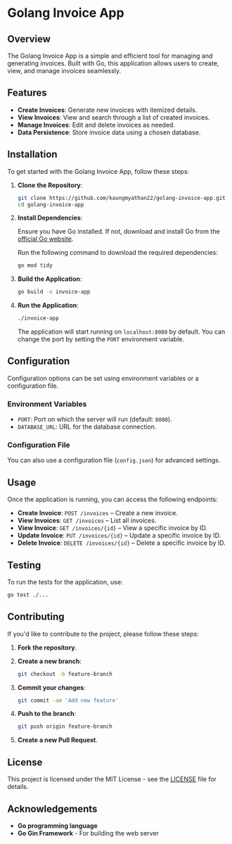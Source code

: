 # Golang Invoice App

## Overview

The Golang Invoice App is a simple and efficient tool for managing and generating invoices. Built with Go, this application allows users to create, view, and manage invoices seamlessly.

## Features

- **Create Invoices**: Generate new invoices with itemized details.
- **View Invoices**: View and search through a list of created invoices.
- **Manage Invoices**: Edit and delete invoices as needed.
- **Data Persistence**: Store invoice data using a chosen database.

## Installation

To get started with the Golang Invoice App, follow these steps:

1. **Clone the Repository**:

    ```bash
    git clone https://github.com/kaungmyathan22/golang-invoice-app.git
    cd golang-invoice-app
    ```

2. **Install Dependencies**:

    Ensure you have Go installed. If not, download and install Go from the [official Go website](https://golang.org/dl/).

    Run the following command to download the required dependencies:

    ```bash
    go mod tidy
    ```

3. **Build the Application**:

    ```bash
    go build -o invoice-app
    ```

4. **Run the Application**:

    ```bash
    ./invoice-app
    ```

    The application will start running on `localhost:8080` by default. You can change the port by setting the `PORT` environment variable.

## Configuration

Configuration options can be set using environment variables or a configuration file.

### Environment Variables

- `PORT`: Port on which the server will run (default: `8080`).
- `DATABASE_URL`: URL for the database connection.

### Configuration File

You can also use a configuration file (`config.json`) for advanced settings.

## Usage

Once the application is running, you can access the following endpoints:

- **Create Invoice**: `POST /invoices` – Create a new invoice.
- **View Invoices**: `GET /invoices` – List all invoices.
- **View Invoice**: `GET /invoices/{id}` – View a specific invoice by ID.
- **Update Invoice**: `PUT /invoices/{id}` – Update a specific invoice by ID.
- **Delete Invoice**: `DELETE /invoices/{id}` – Delete a specific invoice by ID.

## Testing

To run the tests for the application, use:

```bash
go test ./...
```

## Contributing

If you'd like to contribute to the project, please follow these steps:

1. **Fork the repository**.
2. **Create a new branch**:

    ```bash
    git checkout -b feature-branch
    ```

3. **Commit your changes**:

    ```bash
    git commit -am 'Add new feature'
    ```

4. **Push to the branch**:

    ```bash
    git push origin feature-branch
    ```

5. **Create a new Pull Request**.

## License

This project is licensed under the MIT License - see the [LICENSE](LICENSE) file for details.

## Acknowledgements

- **Go programming language**
- **Go Gin Framework** - For building the web server
